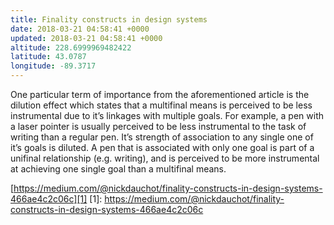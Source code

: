 ```yaml
---
title: Finality constructs in design systems
date: 2018-03-21 04:58:41 +0000
updated: 2018-03-21 04:58:41 +0000
altitude: 228.6999969482422
latitude: 43.0787
longitude: -89.3717
---
```

One particular term of importance from the aforementioned article is the dilution effect which states that a multifinal means is perceived to be less instrumental due to it’s linkages with multiple goals. For example, a pen with a laser pointer is usually perceived to be less instrumental to the task of writing than a regular pen. It’s strength of association to any single one of it’s goals is diluted. A pen that is associated with only one goal is part of a unifinal relationship (e.g. writing), and is perceived to be more instrumental at achieving one single goal than a multifinal means.
[https://medium.com/@nickdauchot/finality-constructs-in-design-systems-466ae4c2c06c][1]
[1]: https://medium.com/@nickdauchot/finality-constructs-in-design-systems-466ae4c2c06c